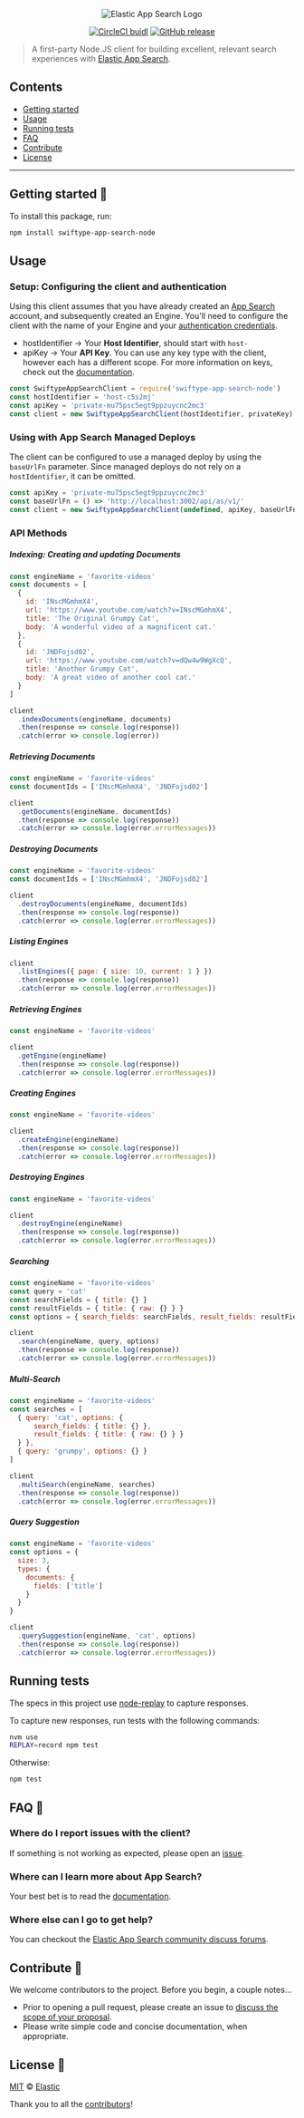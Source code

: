 <p align="center"><img src="https://github.com/swiftype/swiftype-app-search-node/blob/master/logo-app-search.png?raw=true" alt="Elastic App Search Logo"></p>

<p align="center"><a href="https://circleci.com/gh/swiftype/swiftype-app-search-node"><img src="https://circleci.com/gh/swiftype/swiftype-app-search-node.svg?style=svg" alt="CircleCI buidl"></a>
<a href="https://github.com/swiftype/swiftype-app-search-node/releases"><img src="https://img.shields.io/github/release/swiftype/swiftype-app-search-node/all.svg?style=flat-square" alt="GitHub release" /></a></p>

> A first-party Node.JS client for building excellent, relevant search experiences with [Elastic App Search](https://www.elastic.co/cloud/app-search-service).

## Contents

- [Getting started](#getting-started-)
- [Usage](#usage)
- [Running tests](#running-tests)
- [FAQ](#faq-)
- [Contribute](#contribute-)
- [License](#license-)

---

## Getting started 🐣

To install this package, run:

```bash
npm install swiftype-app-search-node
```

## Usage

### Setup: Configuring the client and authentication

Using this client assumes that you have already created an [App Search](https://swiftype.com/app-search) account, and subsequently created an Engine. You'll need to configure the client with the name of your Engine and your [authentication credentials](https://app.swiftype.com/as/credentials).

- hostIdentifier -> Your **Host Identifier**, should start with `host-`
- apiKey -> Your **API Key**. You can use any key type with the client, however each has a different scope. For more information on keys, check out the [documentation](https://swiftype.com/documentation/app-search/credentials).

```javascript
const SwiftypeAppSearchClient = require('swiftype-app-search-node')
const hostIdentifier = 'host-c5s2mj'
const apiKey = 'private-mu75psc5egt9ppzuycnc2mc3'
const client = new SwiftypeAppSearchClient(hostIdentifier, privateKey)
```

### Using with App Search Managed Deploys

 The client can be configured to use a managed deploy by using the `baseUrlFn` parameter. Since managed deploys do not rely on a `hostIdentifier`, it can be omitted.

 ```javascript
const apiKey = 'private-mu75psc5egt9ppzuycnc2mc3'
const baseUrlFn = () => 'http://localhost:3002/api/as/v1/'
const client = new SwiftypeAppSearchClient(undefined, apiKey, baseUrlFn)
```

### API Methods

##### Indexing: Creating and updating Documents

```javascript
const engineName = 'favorite-videos'
const documents = [
  {
    id: 'INscMGmhmX4',
    url: 'https://www.youtube.com/watch?v=INscMGmhmX4',
    title: 'The Original Grumpy Cat',
    body: 'A wonderful video of a magnificent cat.'
  },
  {
    id: 'JNDFojsd02',
    url: 'https://www.youtube.com/watch?v=dQw4w9WgXcQ',
    title: 'Another Grumpy Cat',
    body: 'A great video of another cool cat.'
  }
]

client
  .indexDocuments(engineName, documents)
  .then(response => console.log(response))
  .catch(error => console.log(error))
```

##### Retrieving Documents

```javascript
const engineName = 'favorite-videos'
const documentIds = ['INscMGmhmX4', 'JNDFojsd02']

client
  .getDocuments(engineName, documentIds)
  .then(response => console.log(response))
  .catch(error => console.log(error.errorMessages))
```

##### Destroying Documents

```javascript
const engineName = 'favorite-videos'
const documentIds = ['INscMGmhmX4', 'JNDFojsd02']

client
  .destroyDocuments(engineName, documentIds)
  .then(response => console.log(response))
  .catch(error => console.log(error.errorMessages))
```

##### Listing Engines

```javascript
client
  .listEngines({ page: { size: 10, current: 1 } })
  .then(response => console.log(response))
  .catch(error => console.log(error.errorMessages))
```

##### Retrieving Engines

```javascript
const engineName = 'favorite-videos'

client
  .getEngine(engineName)
  .then(response => console.log(response))
  .catch(error => console.log(error.errorMessages))
```

##### Creating Engines

```javascript
const engineName = 'favorite-videos'

client
  .createEngine(engineName)
  .then(response => console.log(response))
  .catch(error => console.log(error.errorMessages))
```

##### Destroying Engines

```javascript
const engineName = 'favorite-videos'

client
  .destroyEngine(engineName)
  .then(response => console.log(response))
  .catch(error => console.log(error.errorMessages))
```

##### Searching

```javascript
const engineName = 'favorite-videos'
const query = 'cat'
const searchFields = { title: {} }
const resultFields = { title: { raw: {} } }
const options = { search_fields: searchFields, result_fields: resultFields }

client
  .search(engineName, query, options)
  .then(response => console.log(response))
  .catch(error => console.log(error.errorMessages))
```

##### Multi-Search

```javascript
const engineName = 'favorite-videos'
const searches = [
  { query: 'cat', options: {
      search_fields: { title: {} },
      result_fields: { title: { raw: {} } }
  } },
  { query: 'grumpy', options: {} }
]

client
  .multiSearch(engineName, searches)
  .then(response => console.log(response))
  .catch(error => console.log(error.errorMessages))
```

##### Query Suggestion

```javascript
const engineName = 'favorite-videos'
const options = {
  size: 3,
  types: {
    documents: {
      fields: ['title']
    }
  }
}

client
  .querySuggestion(engineName, 'cat', options)
  .then(response => console.log(response))
  .catch(error => console.log(error.errorMessages))
```

## Running tests

The specs in this project use [node-replay](https://github.com/assaf/node-replay) to capture responses.

To capture new responses, run tests with the following commands:

```bash
nvm use
REPLAY=record npm test
```

Otherwise:

```bash
npm test
```

## FAQ 🔮

### Where do I report issues with the client?

If something is not working as expected, please open an [issue](https://github.com/swiftype/swiftype-app-search-node/issues/new).

### Where can I learn more about App Search?

Your best bet is to read the [documentation](https://swiftype.com/documentation/app-search).

### Where else can I go to get help?

You can checkout the [Elastic App Search community discuss forums](https://discuss.elastic.co/c/app-search).

## Contribute 🚀

We welcome contributors to the project. Before you begin, a couple notes...

- Prior to opening a pull request, please create an issue to [discuss the scope of your proposal](https://github.com/swiftype/swiftype-app-search-node/issues).
- Please write simple code and concise documentation, when appropriate.

## License 📗

[MIT](https://github.com/swiftype/swiftype-app-search-node/blob/master/LICENSE) © [Elastic](https://github.com/elastic)

Thank you to all the [contributors](https://github.com/swiftype/swiftype-app-search-node/graphs/contributors)!
